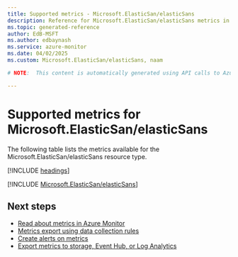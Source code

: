 ```yaml
---
title: Supported metrics - Microsoft.ElasticSan/elasticSans
description: Reference for Microsoft.ElasticSan/elasticSans metrics in Azure Monitor.
ms.topic: generated-reference
author: EdB-MSFT
ms.author: edbaynash
ms.service: azure-monitor
ms.date: 04/02/2025
ms.custom: Microsoft.ElasticSan/elasticSans, naam

# NOTE:  This content is automatically generated using API calls to Azure. Any edits made on these files will be overwritten in the next run of the script. 

---
```


  
# Supported metrics for Microsoft.ElasticSan/elasticSans
  
The following table lists the metrics available for the Microsoft.ElasticSan/elasticSans resource type.  
  
  
[!INCLUDE [headings](~/reusable-content/ce-skilling/azure/includes/azure-monitor/reference/metrics/metrics-headings.md)]  
  
 

[!INCLUDE [Microsoft.ElasticSan/elasticSans](~/reusable-content/ce-skilling/azure/includes/azure-monitor/reference/metrics/microsoft-elasticsan-elasticsans-metrics-include.md)]  



## Next steps

- [Read about metrics in Azure Monitor](/azure/azure-monitor/data-platform)
- [Metrics export using data collection rules](/azure/azure-monitor/essentials/data-collection-metrics)
- [Create alerts on metrics](/azure/azure-monitor/alerts/alerts-overview)
- [Export metrics to storage, Event Hub, or Log Analytics](/azure/azure-monitor/essentials/platform-logs-overview)
